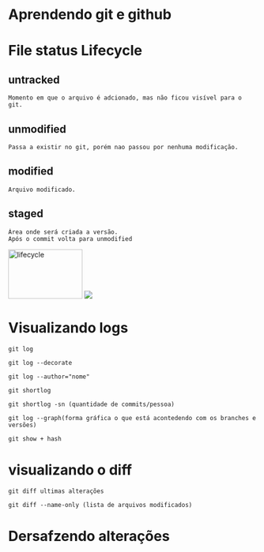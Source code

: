 # Aprendendo git e github


# File status Lifecycle

## untracked 
    Momento em que o arquivo é adcionado, mas não ficou visível para o git.

## unmodified
    Passa a existir no git, porém nao passou por nenhuma modificação.

## modified
    Arquivo modificado.

## staged
    Área onde será criada a versão.
    Após o commit volta para unmodified

<img src="Development/courses/git-course/pic/lifeCycle.png"  title="lifecycle" width="150" height="100" />

<img src="https://media.discordapp.net/attachments/831974152667398214/836828905859186708/unknown.png?width=1440&height=141">


# Visualizando logs

    git log

    git log --decorate

    git log --author="nome"

    git shortlog 

    git shortlog -sn (quantidade de commits/pessoa)

    git log --graph(forma gráfica o que está acontedendo com os branches e versões)

    git show + hash


# visualizando o diff
    
    git diff ultimas alterações 

    git diff --name-only (lista de arquivos modificados)


# Dersafzendo alterações 
